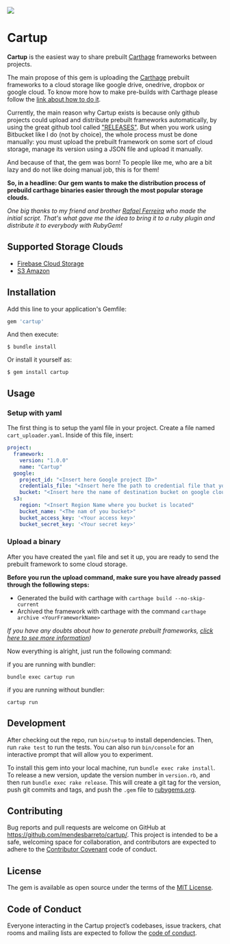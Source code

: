 ![](logo/cartup_logo.png)
# Cartup

**Cartup** is the easiest way to share prebuilt [Carthage](https://github.com/Carthage/Carthage)
frameworks between projects.

The main propose of this gem is uploading the [Carthage](https://github.com/Carthage/Carthage)
prebuilt frameworks to a cloud storage like google drive, onedrive, dropbox or google cloud.
To know more how to make pre-builds with Carthage please follow the
[link about how to do it](https://github.com/Carthage/Carthage#archive-prebuilt-frameworks-into-one-zip-file).


Currently, the main reason why Cartup exists is because only github projects could
upload and distribute prebuilt frameworks automatically, by using the great github
tool called ["RELEASES"](https://help.github.com/articles/creating-releases/).
But when you work using Bitbucket like I do (not by choice), the whole process must
be done manually: you must upload the prebuilt framework on some sort of cloud
storage, manage its version using a JSON file and upload it manually.

And because of that, the gem was born! To people like me, who are a bit lazy and
do not like doing manual job, this is for them!

**So, in a headline: Our gem wants to make the distribution process of
prebuild carthage binaries easier through the most popular storage clouds.**

*One big thanks to my friend and brother [Rafael Ferreira](https://github.com/RafaelPlantard)
who made the initial script. That's what gave me the idea to bring it to a ruby
plugin and distribute it to everybody with RubyGem!*

## Supported Storage Clouds
* [Firebase Cloud Storage](https://firebase.google.com/docs/storage/?gclid=Cj0KCQiAzfrTBRC_ARIsAJ5ps0uB9qOHR9kDhzlqReNfQlhrRJH7gWwHRCbl-XQRIJEvt9jN6ROPdxQaAohIEALw_wcB)
* [S3 Amazon](https://aws.amazon.com/s3/?sc_channel=PS&sc_campaign=acquisition_BR&sc_publisher=google&sc_medium=english_s3_b&sc_content=s3_e&sc_detail=s3%20amazon&sc_category=s3&sc_segment=89108864308&sc_matchtype=e&sc_country=BR&s_kwcid=AL!4422!3!89108864308!e!!g!!s3%20amazon&ef_id=WrKALgAABG2ITkaZ:20180321155422:s)

## Installation

Add this line to your application's Gemfile:

```ruby
gem 'cartup'
```

And then execute:

    $ bundle install

Or install it yourself as:

    $ gem install cartup

## Usage

### Setup with yaml

The first thing is to setup the yaml file in your project.
Create a file named ```cart_uploader.yaml```.
Inside of this file, insert:

```yaml
project:
  framework:
    version: "1.0.0"
    name: "Cartup"
  google:
    project_id: "<Insert here Google project ID>"
    credentials_file: "<Insert here The path to credential file that you download from firebase>"
    bucket: "<Insert here the name of destination bucket on google cloud>"
  s3:
    region: "<Insert Region Name where you bucket is located"
    bucket_name: "<The nam of you bucket>"
    bucket_access_key: '<Your access key>'
    bucket_secret_key: '<Your secret key>'
```
### Upload a binary

After you have created the ````yaml```` file and set it up, you are ready to send
the prebuilt framework to some cloud storage.

**Before you run the upload command, make sure you have already passed through the following steps:**
* Generated the build with carthage with ```carthage build --no-skip-current```
* Archived the framework with carthage with the command ```carthage archive <YourFrameworkName>```

*If you have any doubts about how to generate prebuilt frameworks, [click here to see more information](https://github.com/Carthage/Carthage#archive-prebuilt-frameworks-into-one-zip-file))*

Now everything is alright, just run the following command:  

if you are running with bundler:
```
bundle exec cartup run
```

if you are running without bundler:
```
cartup run
```

## Development

After checking out the repo, run `bin/setup` to install dependencies. Then, run
`rake test` to run the tests. You can also run `bin/console` for an interactive
prompt that will allow you to experiment.

To install this gem into your local machine, run `bundle exec rake install`. To
release a new version, update the version number in `version.rb`, and then run
`bundle exec rake release`. This will create a git tag for the version, push git
commits and tags, and push the `.gem` file to [rubygems.org](https://rubygems.org).

## Contributing

Bug reports and pull requests are welcome on GitHub at https://github.com/mendesbarreto/cartup/.
This project is intended to be a safe, welcoming space for collaboration, and contributors
are expected to adhere to the [Contributor Covenant](http://contributor-covenant.org) code of conduct.

## License

The gem is available as open source under the terms of the [MIT License](https://opensource.org/licenses/MIT).

## Code of Conduct

Everyone interacting in the Cartup project’s codebases, issue trackers, chat rooms
and mailing lists are expected to follow the [code of conduct](https://github.com/mendesbarreto/cartup/blob/master/CODE_OF_CONDUCT.md).
